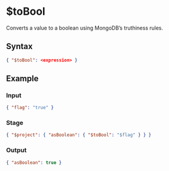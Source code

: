 # $toBool

Converts a value to a boolean using MongoDB’s truthiness rules.

## Syntax

```json
{ "$toBool": <expression> }
```

## Example

### Input

```json
{ "flag": "true" }
```

### Stage

```json
{ "$project": { "asBoolean": { "$toBool": "$flag" } } }
```

### Output

```json
{ "asBoolean": true }
```
